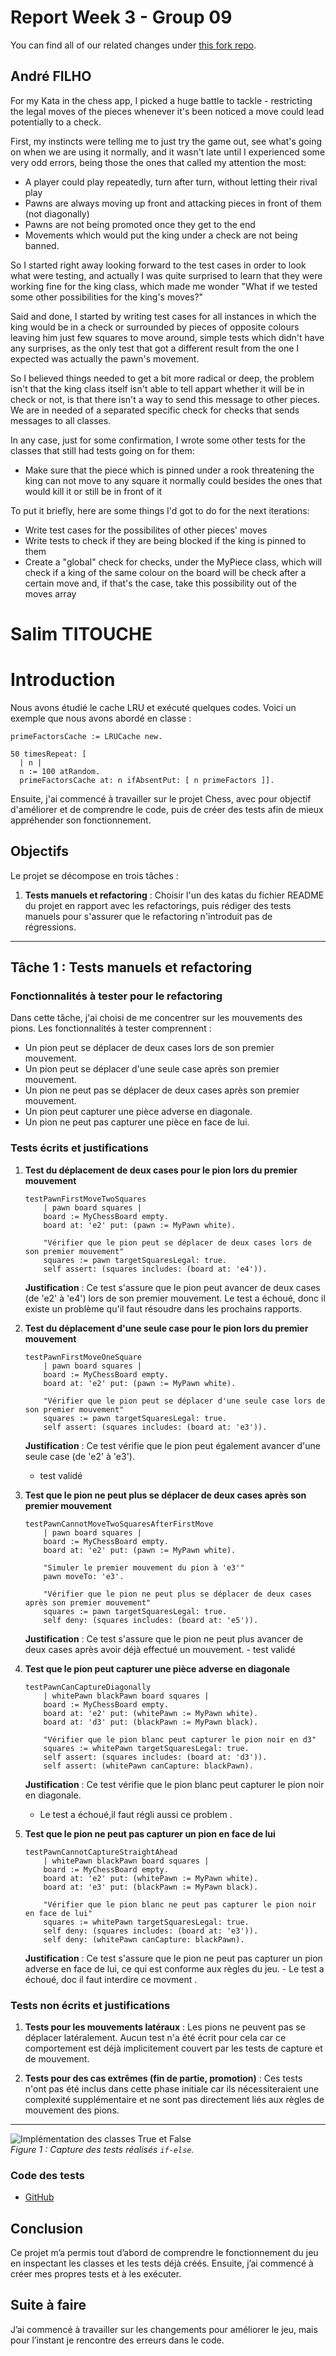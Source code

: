 # Report Week 3 - Group 09

You can find all of our related changes under [this fork repo](https://github.com/mrdedede/Chess).

## André FILHO

For my Kata in the chess app, I picked a huge battle to tackle - restricting the legal moves of the pieces whenever it's been noticed a move could lead potentially to a check.

First, my instincts were telling me to just try the game out, see what's going on when we are using it normally, and it wasn't late until I experienced some very odd errors, being those the ones that called my attention the most:

- A player could play repeatedly, turn after turn, without letting their rival play
- Pawns are always moving up front and attacking pieces in front of them (not diagonally)
- Pawns are not being promoted once they get to the end
- Movements which would put the king under a check are not being banned.

So I started right away looking forward to the test cases in order to look what were testing, and actually I was quite surprised to learn that they were working fine for the king class, which made me wonder "What if we tested some other possibilities for the king's moves?"

Said and done, I started by writing test cases for all instances in which the king would be in a check or surrounded by pieces of opposite colours leaving him just few squares to move around, simple tests which didn't have any surprises, as the only test that got a different result from the one I expected was actually the pawn's movement.

So I believed things needed to get a bit more radical or deep, the problem isn't that the king class itself isn't able to tell appart whether it will be in check or not, is that there isn't a way to send this message to other pieces. We are in needed of a separated specific check for checks that sends messages to all classes.

In any case, just for some confirmation, I wrote some other tests for the classes that still had tests going on for them:
- Make sure that the piece which is pinned under a rook threatening the king can not move to any square it normally could besides the ones that would kill it or still be in front of it

To put it briefly, here are some things I'd got to do for the next iterations:
- Write test cases for the possibilites of other pieces' moves
- Write tests to check if they are being blocked if the king is pinned to them
- Create a "global" check for checks, under the MyPiece class, which will check if a king of the same colour on the board will be check after a certain move and, if that's the case, take this possibility out of the moves array


# Salim TITOUCHE

# Introduction

Nous avons étudié le cache LRU et exécuté quelques codes. Voici un exemple que nous avons abordé en classe :

```smalltalk
primeFactorsCache := LRUCache new.

50 timesRepeat: [
  | n |
  n := 100 atRandom.
  primeFactorsCache at: n ifAbsentPut: [ n primeFactors ]].
```

Ensuite, j'ai commencé à travailler sur le projet Chess, avec pour objectif d'améliorer et de comprendre le code, puis de créer des tests afin de mieux appréhender son fonctionnement.


## Objectifs

Le projet se décompose en trois tâches :

1. **Tests manuels et refactoring** : Choisir l'un des katas du fichier README du projet en rapport avec les refactorings, puis rédiger des tests manuels pour s'assurer que le refactoring n'introduit pas de régressions.

---

## Tâche 1 : Tests manuels et refactoring

### Fonctionnalités à tester pour le refactoring

Dans cette tâche, j'ai choisi de me concentrer sur les mouvements des pions. Les fonctionnalités à tester comprennent :

- Un pion peut se déplacer de deux cases lors de son premier mouvement.
- Un pion peut se déplacer d'une seule case après son premier mouvement.
- Un pion ne peut pas se déplacer de deux cases après son premier mouvement.
- Un pion peut capturer une pièce adverse en diagonale.
- Un pion ne peut pas capturer une pièce en face de lui.

### Tests écrits et justifications

1. **Test du déplacement de deux cases pour le pion lors du premier mouvement**

    ```smalltalk
    testPawnFirstMoveTwoSquares
        | pawn board squares |
        board := MyChessBoard empty.
        board at: 'e2' put: (pawn := MyPawn white).

        "Vérifier que le pion peut se déplacer de deux cases lors de son premier mouvement"
        squares := pawn targetSquaresLegal: true.
        self assert: (squares includes: (board at: 'e4')).
    ```

    **Justification** : Ce test s'assure que le pion peut avancer de deux cases (de 'e2' à 'e4') lors de son premier mouvement.
    Le test a échoué, donc il existe un problème qu'il faut résoudre dans les prochains rapports.

2. **Test du déplacement d'une seule case pour le pion lors du premier mouvement**

    ```smalltalk
    testPawnFirstMoveOneSquare
        | pawn board squares |
        board := MyChessBoard empty.
        board at: 'e2' put: (pawn := MyPawn white).

        "Vérifier que le pion peut se déplacer d'une seule case lors de son premier mouvement"
        squares := pawn targetSquaresLegal: true.
        self assert: (squares includes: (board at: 'e3')).
    ```

    **Justification** : Ce test vérifie que le pion peut également avancer d'une seule case (de 'e2' à 'e3').

    - test validé

3. **Test que le pion ne peut plus se déplacer de deux cases après son premier mouvement**

    ```smalltalk
    testPawnCannotMoveTwoSquaresAfterFirstMove
        | pawn board squares |
        board := MyChessBoard empty.
        board at: 'e2' put: (pawn := MyPawn white).

        "Simuler le premier mouvement du pion à 'e3'"
        pawn moveTo: 'e3'.

        "Vérifier que le pion ne peut plus se déplacer de deux cases après son premier mouvement"
        squares := pawn targetSquaresLegal: true.
        self deny: (squares includes: (board at: 'e5')).
    ```

    **Justification** : Ce test s'assure que le pion ne peut plus avancer de deux cases après avoir déjà effectué un mouvement.
        - test validé

4. **Test que le pion peut capturer une pièce adverse en diagonale**

    ```smalltalk
    testPawnCanCaptureDiagonally
        | whitePawn blackPawn board squares |
        board := MyChessBoard empty.
        board at: 'e2' put: (whitePawn := MyPawn white).
        board at: 'd3' put: (blackPawn := MyPawn black).

        "Vérifier que le pion blanc peut capturer le pion noir en d3"
        squares := whitePawn targetSquaresLegal: true.
        self assert: (squares includes: (board at: 'd3')).
        self assert: (whitePawn canCapture: blackPawn).
    ```

    **Justification** : Ce test vérifie que le pion blanc peut capturer le pion noir en diagonale.
    - Le test a échoué,il faut régli aussi ce problem .

5. **Test que le pion ne peut pas capturer un pion en face de lui**

    ```smalltalk
    testPawnCannotCaptureStraightAhead
        | whitePawn blackPawn board squares |
        board := MyChessBoard empty.
        board at: 'e2' put: (whitePawn := MyPawn white).
        board at: 'e3' put: (blackPawn := MyPawn black).

        "Vérifier que le pion blanc ne peut pas capturer le pion noir en face de lui"
        squares := whitePawn targetSquaresLegal: true.
        self deny: (squares includes: (board at: 'e3')).
        self deny: (whitePawn canCapture: blackPawn).
    ```


    **Justification** : Ce test s'assure que le pion ne peut pas capturer un pion adverse en face de lui, ce qui est conforme aux règles du jeu.
        - Le test a échoué, doc il faut interdire ce movment   .


### Tests non écrits et justifications

1. **Tests pour les mouvements latéraux** : Les pions ne peuvent pas se déplacer latéralement. Aucun test n'a été écrit pour cela car ce comportement est déjà implicitement couvert par les tests de capture et de mouvement.

2. **Tests pour des cas extrêmes (fin de partie, promotion)** : Ces tests n'ont pas été inclus dans cette phase initiale car ils nécessiteraient une complexité supplémentaire et ne sont pas directement liés aux règles de mouvement des pions.

---

![Implémentation des classes True et False](week-4.PNG)  
_Figure 1 : Capture des tests réalisés `if-else`._  

### Code des tests

- [GitHub](https://github.com/salim2607/Chess/blob/main/src/Myg-Chess-Tests/PawnMove.class.st)


## Conclusion

Ce projet m’a permis tout d’abord de comprendre le fonctionnement du jeu en inspectant les classes et les tests déjà créés. Ensuite, j’ai commencé à créer mes propres tests et à les exécuter.

## Suite à faire

J’ai commencé à travailler sur les changements pour améliorer le jeu, mais pour l’instant je rencontre des erreurs dans le code.
